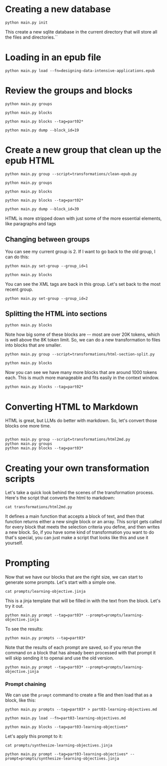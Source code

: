 # Creating a new database

```
python main.py init
```

This create a new sqlite database in the current directory that will store all the files and directories.``

# Loading in an epub file

```
python main.py load --fn=designing-data-intensive-applications.epub
```

# Review the groups and blocks

```
python main.py groups

python main.py blocks

python main.py blocks --tag=part02*

python main.py dump --block_id=19

```

# Create a new group that clean up the epub HTML

```
python main.py group --script=transformations/clean-epub.py

python main.py groups

python main.py blocks

python main.py blocks --tag=part02*

python main.py dump --block_id=39

```

HTML is more stripped down with just some of the more essential elements, like paragraphs and tags

## Changing between groups

You can see my current group is 2. If I want to go back to the old group, I can do this:

```
python main.py set-group --group_id=1

python main.py blocks
```

You can see the XML tags are back in this group. Let's set back to the most recent group.

```
python main.py set-group --group_id=2
```

## Splitting the HTML into sections

```
python main.py blocks
```

Note how big some of these blocks are -- most are over 20K tokens, which is well above the 8K token limit. So, we can do a new transformation to files into blocks that are smaller.

```
python main.py group --script=transformations/html-section-split.py

python main.py blocks
```

Now you can see we have many more blocks that are around 1000 tokens each. This is much more manageable and fits easily in the context window.

```
python main.py blocks --tag=part02*
```

# Converting HTML to Markdown

HTML is great, but LLMs do better with markdown. So, let's convert those blocks one more time.

```

python main.py group --script=transformations/html2md.py
python main.py groups
python main.py blocks --tag=part03*

```

# Creating your own transformation scripts

Let's take a quick look behind the scenes of the transformation process. Here's the script that converts the html to markdown:

```
cat transformations/html2md.py
```

It defines a main function that accepts a block of text, and then that function returns either a new single block or an array. This script gets called for every block that meets the selection criteria you define, and then writes a new block. So, if you have some kind of transformation you want to do that's special, you can just make a script that looks like this and use it yourself.

# Prompting

Now that we have our blocks that are the right size, we can start to generate some prompts. Let's start with a simple one.

```
cat prompts/learning-objective.jinja
```

This is a jinja template that will be filled in with the text from the block. Let's try it out.

```
python main.py prompt --tag=part03* --prompt=prompts/learning-objective.jinja
```

To see the results:

```
python main.py prompts --tag=part03*
```

Note that the results of each prompt are saved, so if you rerun the command on a block that has already been processed with that prompt it will skip sending it to openai and use the old version.

```
python main.py prompt --tag=part03* --prompt=prompts/learning-objective.jinja
```

### Prompt chaining

We can use the `prompt` command to create a file and then load that as a block, like this:

```
python main.py prompts --tag=part03* > part03-learning-objectives.md

python main.py load --fn=part03-learning-objectives.md

python main.py blocks --tag=part03-learning-objectives*

```

Let's apply this prompt to it:

```
cat prompts/synthesize-learning-objectives.jinja
```

```
python main.py prompt --tag=part03-learning-objectives* --prompt=prompts/synthesize-learning-objectives.jinja
```
